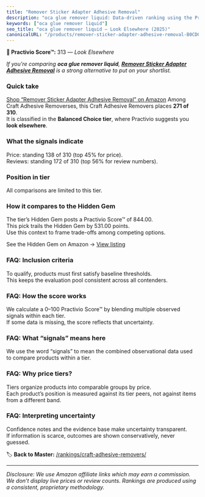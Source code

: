 ```yaml
---
title: "Remover Sticker Adapter Adhesive Removal"
description: "oca glue remover liquid: Data-driven ranking using the Practivio Score™. Positioned by quality, value, demand, findability, momentum."
keywords: ["oca glue remover liquid"]
seo_title: "oca glue remover liquid — Look Elsewhere (2025)"
canonicalURL: "/products/remover-sticker-adapter-adhesive-removal-B0CDGVVHM2/"
---
```


**🚫 Practivio Score™:** 313 — _Look Elsewhere_


*If you're comparing **oca glue remover liquid**, **[Remover Sticker Adapter Adhesive Removal](https://www.amazon.com/dp/B0CDGVVHM2?tag=practivio-20)** is a strong alternative to put on your shortlist.*
### Quick take
[Shop “Remover Sticker Adapter Adhesive Removal” on Amazon](https://www.amazon.com/dp/B0CDGVVHM2?tag=practivio-20)
Among Craft Adhesive Removerses, this Craft Adhesive Removers places **271 of 310**.  
It is classified in the **Balanced Choice tier**, where Practivio suggests you **look elsewhere**.

### What the signals indicate
Price: standing 138 of 310 (top 45% for price).  
Reviews: standing 172 of 310 (top 56% for review numbers).  

### Position in tier
All comparisons are limited to this tier.

### How it compares to the Hidden Gem
The tier’s Hidden Gem posts a Practivio Score™ of 844.00.  
This pick trails the Hidden Gem by 531.00 points.  
Use this context to frame trade-offs among competing options.  

See the Hidden Gem on Amazon → [View listing](https://www.amazon.com/dp/B0797D6NZM?tag=practivio-20)

### FAQ: Inclusion criteria
To qualify, products must first satisfy baseline thresholds.  
This keeps the evaluation pool consistent across all contenders.

### FAQ: How the score works
We calculate a 0–100 Practivio Score™ by blending multiple observed signals within each tier.  
If some data is missing, the score reflects that uncertainty.

### FAQ: What “signals” means here
We use the word “signals” to mean the combined observational data used to compare products within a tier.

### FAQ: Why price tiers?
Tiers organize products into comparable groups by price.  
Each product’s position is measured against its tier peers, not against items from a different band.

### FAQ: Interpreting uncertainty
Confidence notes and the evidence base make uncertainty transparent.  
If information is scarce, outcomes are shown conservatively, never guessed.


🏷️ **Back to Master:** [/rankings/craft-adhesive-removers/](/rankings/craft-adhesive-removers/)

---
_Disclosure: We use Amazon affiliate links which may earn a commission. We don’t display live prices or review counts. Rankings are produced using a consistent, proprietary methodology._
